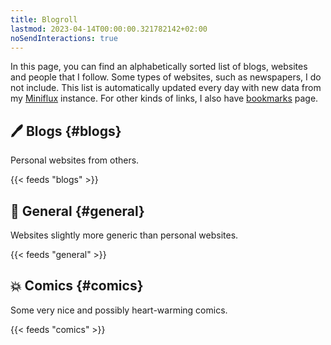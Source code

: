 ```yaml
---
title: Blogroll
lastmod: 2023-04-14T00:00:00.321782142+02:00
noSendInteractions: true
---
```


In this page, you can find an alphabetically sorted list of blogs, websites and people that I follow. Some types of websites, such as newspapers, I do not include. This list is automatically updated every day with new data from my [Miniflux](https://miniflux.app/) instance. For other kinds of links, I also have [bookmarks](/bookmarks) page.

<!--more-->

## 🖊️ Blogs {#blogs}

Personal websites from others.

{{< feeds "blogs" >}}

## 📡 General {#general}

Websites slightly more generic than personal websites.

{{< feeds "general" >}}

## 💥 Comics {#comics}

Some very nice and possibly heart-warming comics.

{{< feeds "comics" >}}
